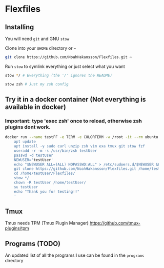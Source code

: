 # Flexfiles

## Installing

You will need `git` and GNU `stow`

Clone into your `$HOME` directory or `~`

```bash
git clone https://github.com/NoahHakansson/Flexfiles.git ~
```

Run `stow` to symlink everything or just select what you want

```bash
stow */ # Everything (the '/' ignores the README)
```

```bash
stow zsh # Just my zsh config
```
## Try it in a docker container (Not everything is available in docker)
### Important: type 'exec zsh' once to reload, otherwise zsh plugins dont work.

```bash
docker run --name testFF -e TERM -e COLORTERM -w /root -it --rm ubuntu sh -uec '
    apt update
    apt install -y sudo curl unzip zsh vim exa tmux git stow fzf
    useradd -r -m -s /usr/bin/zsh testUser
    passwd -d testUser
    NEWUSER='testUser'
    echo "$NEWUSER ALL=(ALL) NOPASSWD:ALL" > /etc/sudoers.d/$NEWUSER && chmod 0440 /etc/sudoers.d/$NEWUSER
    git clone https://github.com/NoahHakansson/Flexfiles.git /home/testUser/Flexfiles/
    cd /home/testUser/Flexfiles/
    stow */
    chown -R testUser /home/testUser/
    su testUser
    echo "Thank you for testing!!"
    '
```

## Tmux
Tmux needs TPM (Tmux Plugin Manager) https://github.com/tmux-plugins/tpm

## Programs (TODO)

An updated list of all the programs I use can be found in the `programs` directory
